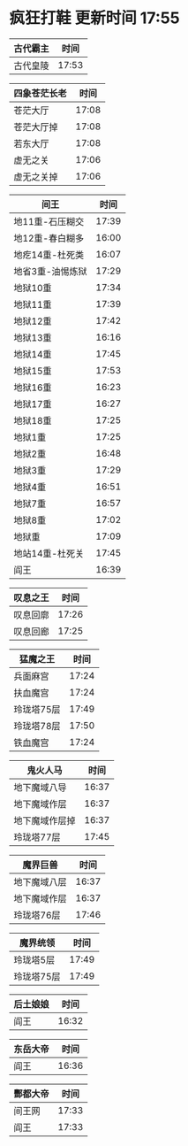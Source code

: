 # 疯狂打鞋 更新时间 17:55

| 古代霸主   | 时间    |
|--------|-------|
| 古代皇陵 | 17:53 |

| 四象苍茫长老   | 时间    |
|--------|-------|
| 苍茫大厅 | 17:08 |
| 苍茫大厅掉 | 17:08 |
| 若东大厅 | 17:08 |
| 虚无之关 | 17:06 |
| 虚无之关掉 | 17:06 |

| 间王   | 时间    |
|--------|-------|
| 地11重-石压糊交 | 17:39 |
| 地12重-春白糊多 | 16:00 |
| 地疙14重-杜死类 | 16:07 |
| 地省3重-油惕炼狱 | 17:29 |
| 地狱10重 | 17:34 |
| 地狱11重 | 17:39 |
| 地狱12重 | 17:42 |
| 地狱13重 | 16:16 |
| 地狱14重 | 17:45 |
| 地狱15重 | 17:53 |
| 地狱16重 | 16:23 |
| 地狱17重 | 16:27 |
| 地狱18重 | 17:25 |
| 地狱1重 | 17:25 |
| 地狱2重 | 16:48 |
| 地狱3重 | 17:29 |
| 地狱4重 | 16:51 |
| 地狱7重 | 16:57 |
| 地狱8重 | 17:02 |
| 地狱重 | 17:09 |
| 地站14重-杜死关 | 17:45 |
| 阎王 | 16:39 |

| 叹息之王   | 时间    |
|--------|-------|
| 叹息回廓 | 17:26 |
| 叹息回廊 | 17:25 |

| 猛魔之王   | 时间    |
|--------|-------|
| 兵面麻宫 | 17:24 |
| 扶血魔宫 | 17:24 |
| 玲珑塔75层 | 17:49 |
| 玲珑塔78层 | 17:50 |
| 铁血魔宫 | 17:24 |

| 鬼火人马   | 时间    |
|--------|-------|
| 地下魔域八导 | 16:37 |
| 地下魔域作层 | 16:37 |
| 地下魔域作层掉 | 16:37 |
| 玲珑塔77层 | 17:45 |

| 魔界巨兽   | 时间    |
|--------|-------|
| 地下魔域八层 | 16:37 |
| 地下魔域作层 | 16:37 |
| 玲珑塔76层 | 17:46 |

| 魔界统领   | 时间    |
|--------|-------|
| 玲珑塔5层 | 17:49 |
| 玲珑塔75层 | 17:49 |

| 后土娘娘   | 时间    |
|--------|-------|
| 阎王 | 16:32 |

| 东岳大帝   | 时间    |
|--------|-------|
| 阎王 | 16:36 |

| 酆都大帝   | 时间    |
|--------|-------|
| 间王网 | 17:33 |
| 阎王 | 17:33 |